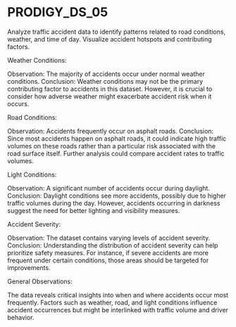 # PRODIGY_DS_05
Analyze traffic accident data to identify patterns related to road conditions, weather, and time of day. Visualize accident hotspots and contributing factors. 

Weather Conditions:

Observation: The majority of accidents occur under normal weather conditions.
Conclusion: Weather conditions may not be the primary contributing factor to accidents in this dataset. However, it is crucial to consider how adverse weather might exacerbate accident risk when it occurs.

Road Conditions:

Observation: Accidents frequently occur on asphalt roads.
Conclusion: Since most accidents happen on asphalt roads, it could indicate high traffic volumes on these roads rather than a particular risk associated with the road surface itself. Further analysis could compare accident rates to traffic volumes.

Light Conditions:

Observation: A significant number of accidents occur during daylight.
Conclusion: Daylight conditions see more accidents, possibly due to higher traffic volumes during the day. However, accidents occurring in darkness suggest the need for better lighting and visibility measures.

Accident Severity:

Observation: The dataset contains varying levels of accident severity.
Conclusion: Understanding the distribution of accident severity can help prioritize safety measures. For instance, if severe accidents are more frequent under certain conditions, those areas should be targeted for improvements.

General Observations:

The data reveals critical insights into when and where accidents occur most frequently.
Factors such as weather, road, and light conditions influence accident occurrences but might be interlinked with traffic volume and driver behavior.
